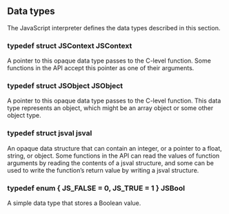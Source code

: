 ## Data types

The JavaScript interpreter defines the data types described in this section.

### typedef struct JSContext JSContext

A pointer to this opaque data type passes to the C-level function. Some functions in the API accept this pointer as one of their arguments.

### typedef struct JSObject JSObject

A pointer to this opaque data type passes to the C-level function. This data type represents an object, which might be an array object or some other object type.

### typedef struct jsval jsval

An opaque data structure that can contain an integer, or a pointer to a float, string, or object. Some functions in the API can read the values of function arguments by reading the contents of a jsval structure, and some can be used to write the function’s return value by writing a jsval structure.

### typedef enum { JS\_FALSE = 0, JS\_TRUE = 1 } JSBool

A simple data type that stores a Boolean value.

